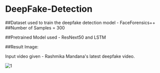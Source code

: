 # DeepFake-Detection


##Dataset used to train the deepfake detection model - FaceForensics++
##Number of Samples = 300

##Pretrained Model used - ResNext50 and LSTM

##Result Image:

Input video given - Rashmika Mandana's latest deepfake video.

![1](https://github.com/karthiksagarN/DeepFake-Detection/assets/111840048/7bc64aee-cd88-4274-9ac9-bfe91dd29b08)
